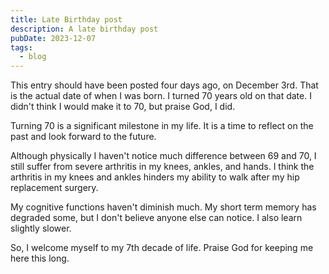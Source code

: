 ```yaml
---
title: Late Birthday post
description: A late birthday post
pubDate: 2023-12-07
tags:
  - blog
---
```


<div class="text-container">
This entry should have been posted four days ago, on December 3rd. That is the actual
date of when I was born. I turned 70 years old on that date. I didn't think I would
make it to 70, but praise God, I did.

Turning 70 is a significant milestone in my life. It is a time to reflect on the past
and look forward to the future.

Although physically I haven't notice much difference between 69 and 70, I still suffer
from severe arthritis in my knees, ankles, and hands. I think the arthritis in my knees
and ankles hinders my ability to walk after my hip replacement surgery.

My cognitive functions haven't diminish much. My short term memory has degraded some,
but I don't believe anyone else can notice. I also learn slightly slower.

So, I welcome myself to my 7th decade of life. Praise God for keeping me here this long.
